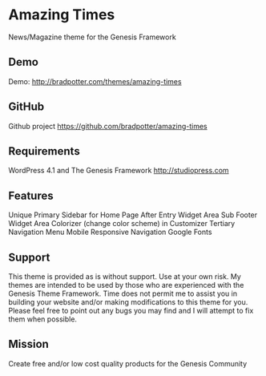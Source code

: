 # Amazing Times

News/Magazine theme for the Genesis Framework

## Demo

Demo: http://bradpotter.com/themes/amazing-times

## GitHub

Github project https://github.com/bradpotter/amazing-times

## Requirements

WordPress 4.1 and The Genesis Framework http://studiopress.com

## Features

Unique Primary Sidebar for Home Page
After Entry Widget Area
Sub Footer Widget Area
Colorizer (change color scheme) in Customizer
Tertiary Navigation Menu
Mobile Responsive Navigation
Google Fonts

## Support

This theme is provided as is without support. Use at your own risk. My themes are intended to be used by those who are experienced with the Genesis Theme Framework. Time does not permit me to assist you in building your website and/or making modifications to this theme for you. Please feel free to point out any bugs you may find and I will attempt to fix them when possible.

## Mission

Create free and/or low cost quality products for the Genesis Community

